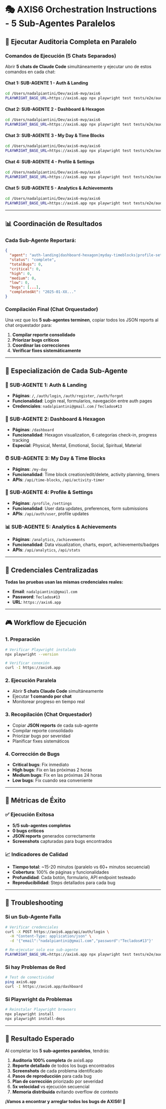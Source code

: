 # 🎭 AXIS6 Orchestration Instructions - 5 Sub-Agentes Paralelos

## 🚀 Ejecutar Auditoria Completa en Paralelo

### Comandos de Ejecución (5 Chats Separados)

Abrir **5 chats de Claude Code** simultáneamente y ejecutar uno de estos comandos en cada chat:

#### Chat 1: SUB-AGENTE 1 - Auth & Landing
```bash
cd /Users/nadalpiantini/Dev/axis6-mvp/axis6
PLAYWRIGHT_BASE_URL=https://axis6.app npx playwright test tests/e2e/audit-auth-landing.spec.ts --reporter=line --project=chromium
```

#### Chat 2: SUB-AGENTE 2 - Dashboard & Hexagon  
```bash
cd /Users/nadalpiantini/Dev/axis6-mvp/axis6
PLAYWRIGHT_BASE_URL=https://axis6.app npx playwright test tests/e2e/audit-dashboard-hexagon.spec.ts --reporter=line --project=chromium
```

#### Chat 3: SUB-AGENTE 3 - My Day & Time Blocks
```bash
cd /Users/nadalpiantini/Dev/axis6-mvp/axis6
PLAYWRIGHT_BASE_URL=https://axis6.app npx playwright test tests/e2e/audit-myday-timeblocks.spec.ts --reporter=line --project=chromium
```

#### Chat 4: SUB-AGENTE 4 - Profile & Settings
```bash
cd /Users/nadalpiantini/Dev/axis6-mvp/axis6
PLAYWRIGHT_BASE_URL=https://axis6.app npx playwright test tests/e2e/audit-profile-settings.spec.ts --reporter=line --project=chromium
```

#### Chat 5: SUB-AGENTE 5 - Analytics & Achievements
```bash
cd /Users/nadalpiantini/Dev/axis6-mvp/axis6
PLAYWRIGHT_BASE_URL=https://axis6.app npx playwright test tests/e2e/audit-analytics-achievements.spec.ts --reporter=line --project=chromium
```

---

## 📊 Coordinación de Resultados

### Cada Sub-Agente Reportará:

```json
{
  "agent": "auth-landing|dashboard-hexagon|myday-timeblocks|profile-settings|analytics-achievements",
  "status": "complete",
  "totalBugs": 0,
  "critical": 0,
  "high": 0,
  "medium": 0,
  "low": 0,
  "bugs": [...],
  "completedAt": "2025-01-XX..."
}
```

### Compilación Final (Chat Orquestador)

Una vez que los **5 sub-agentes terminen**, copiar todos los JSON reports al chat orquestador para:

1. **Compilar reporte consolidado**
2. **Priorizar bugs críticos**
3. **Coordinar las correcciones**
4. **Verificar fixes sistemáticamente**

---

## 🎯 Especialización de Cada Sub-Agente

### 📝 SUB-AGENTE 1: Auth & Landing
- **Páginas**: `/`, `/auth/login`, `/auth/register`, `/auth/forgot`
- **Funcionalidad**: Login real, formularios, navegación entre auth pages
- **Credenciales**: `nadalpiantini@gmail.com` / `Teclados#13`

### 🎲 SUB-AGENTE 2: Dashboard & Hexagon
- **Páginas**: `/dashboard`
- **Funcionalidad**: Hexagon visualization, 6 categorías check-in, progress tracking
- **Especial**: Physical, Mental, Emotional, Social, Spiritual, Material

### ⏰ SUB-AGENTE 3: My Day & Time Blocks
- **Páginas**: `/my-day`
- **Funcionalidad**: Time block creation/edit/delete, activity planning, timers
- **APIs**: `/api/time-blocks`, `/api/activity-timer`

### 👤 SUB-AGENTE 4: Profile & Settings
- **Páginas**: `/profile`, `/settings`
- **Funcionalidad**: User data updates, preferences, form submissions
- **APIs**: `/api/auth/user`, profile updates

### 📊 SUB-AGENTE 5: Analytics & Achievements
- **Páginas**: `/analytics`, `/achievements`
- **Funcionalidad**: Data visualization, charts, export, achievements/badges
- **APIs**: `/api/analytics`, `/api/stats`

---

## 🔧 Credenciales Centralizadas

**Todas las pruebas usan las mismas credenciales reales:**
- **Email**: `nadalpiantini@gmail.com`
- **Password**: `Teclados#13`
- **URL**: `https://axis6.app`

---

## 🎮 Workflow de Ejecución

### 1. Preparación
```bash
# Verificar Playwright instalado
npx playwright --version

# Verificar conexión
curl -I https://axis6.app
```

### 2. Ejecución Paralela
- Abrir **5 chats Claude Code** simultáneamente
- Ejecutar **1 comando por chat** 
- Monitorear progreso en tiempo real

### 3. Recopilación (Chat Orquestador)
- Copiar **JSON reports** de cada sub-agente
- Compilar reporte consolidado
- Priorizar bugs por severidad
- Planificar fixes sistemáticos

### 4. Corrección de Bugs
- **Critical bugs**: Fix inmediato
- **High bugs**: Fix en las próximas 2 horas  
- **Medium bugs**: Fix en las próximas 24 horas
- **Low bugs**: Fix cuando sea conveniente

---

## 🎯 Métricas de Éxito

### ✅ Ejecución Exitosa
- **5/5 sub-agentes completos**
- **0 bugs críticos** 
- **JSON reports** generados correctamente
- **Screenshots** capturadas para bugs encontrados

### 📈 Indicadores de Calidad
- **Tiempo total**: ~15-20 minutos (paralelo vs 60+ minutos secuencial)
- **Cobertura**: 100% de páginas y funcionalidades
- **Profundidad**: Cada botón, formulario, API endpoint testeado
- **Reproducibilidad**: Steps detallados para cada bug

---

## 🚨 Troubleshooting

### Si un Sub-Agente Falla
```bash
# Verificar credenciales
curl -X POST https://axis6.app/api/auth/login \
  -H "Content-Type: application/json" \
  -d '{"email":"nadalpiantini@gmail.com","password":"Teclados#13"}'

# Re-ejecutar solo ese sub-agente
PLAYWRIGHT_BASE_URL=https://axis6.app npx playwright test tests/e2e/audit-[NOMBRE].spec.ts --reporter=line --project=chromium --headed
```

### Si hay Problemas de Red
```bash
# Test de conectividad
ping axis6.app
curl -I https://axis6.app/dashboard
```

### Si Playwright da Problemas
```bash
# Reinstalar Playwright browsers
npx playwright install
npx playwright install-deps
```

---

## 🎉 Resultado Esperado

Al completar los **5 sub-agentes paralelos**, tendrás:

1. **Auditoria 100% completa** de axis6.app
2. **Reporte detallado** de todos los bugs encontrados
3. **Screenshots** de cada problema identificado  
4. **Pasos de reproducción** para cada bug
5. **Plan de corrección** priorizado por severidad
6. **5x velocidad** vs ejecución secuencial
7. **Memoria distribuida** evitando overflow de contexto

**¡Vamos a encontrar y arreglar todos los bugs de AXIS6! 🚀**